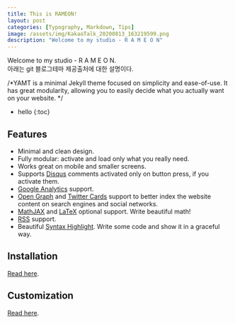 ```yaml
---
title: This is RAMEON!
layout: post
categories: [Typography, Markdown, Tips]
image: /assets/img/KakaoTalk_20200813_163219599.png
description: "Welcome to my studio - R A M E O N"
---
```


Welcome to my studio - R A M E O N.<br>
아래는 git 블로그테마 제공출처에 대한 설명이다.

/*YAMT is a minimal Jekyll theme focused on simplicity and ease-of-use.
It has great modularity, allowing you to easily decide what you actually want on your website.
*/

* hello
{:toc}

## Features 
- Minimal and clean design.
- Fully modular: activate and load only what you really need.
- Works great on mobile and smaller screens.
- Supports [Disqus](https://disqus.com/) comments activated only on button press, if you activate them.
- [Google Analytics](https://www.google.com/analytics/) support.
- [Open Graph](https://ogp.me/) and [Twitter Cards](https://developer.twitter.com/en/docs/tweets/optimize-with-cards/guides/getting-started) support to better index the website content on search engines and social networks.
- [MathJAX](https://www.mathjax.org/) and [LaTeX](https://www.latex-project.org/) optional support. Write beautiful math!
- [RSS](https://github.com/jekyll/jekyll-feed) support.
- Beautiful [Syntax Highlight](https://yamt.netlify.app/2020/05/19/special-formatting.html#syntax-highlight). Write some code and show it in a graceful way.

## Installation
[Read here](https://github.com/PandaSekh/Jekyll-YAMT#installation).

## Customization
[Read here](https://github.com/PandaSekh/Jekyll-YAMT#customize).
